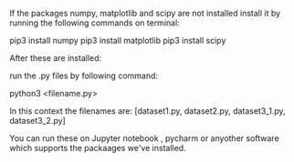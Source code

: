 If the packages numpy, matplotlib and scipy are not installed install it by running the following commands on terminal:

pip3 install numpy
pip3 install matplotlib
pip3 install scipy

After these are installed:

run the .py files by following command:

python3 <filename.py>

In this context the filenames are: [dataset1.py, dataset2.py, dataset3_1.py, dataset3_2.py]

You can run these on Jupyter notebook , pycharm or anyother software which supports the packaages we've installed.